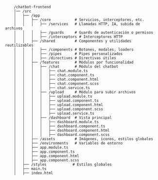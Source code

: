         /chatbot-frontend
        │── /src
        │   ├── /app
        │   │   ├── /core           # Servicios, interceptores, etc.
        │   │   │   ├── /services   # Llamadas HTTP, IA, subida de archivos
        │   │   │   ├── /guards     # Guards de autenticación o permisos
        │   │   │   ├── /interceptors # Interceptores HTTP
        │   │   ├── /shared         # Componentes y utilidades reutilizables
        │   │   │   ├── /components # Botones, modales, loaders
        │   │   │   ├── /pipes      # Pipes personalizados
        │   │   │   ├── /directives # Directivas útiles
        │   │   ├── /features       # Módulos por funcionalidad
        │   │   │   ├── /chat       # Módulo del chatbot
        │   │   │   │   ├── chat.module.ts
        │   │   │   │   ├── chat.component.ts
        │   │   │   │   ├── chat.component.html
        │   │   │   │   ├── chat.component.scss
        │   │   │   │   ├── chat.service.ts
        │   │   │   ├── /upload     # Módulo para subir archivos
        │   │   │   │   ├── upload.module.ts
        │   │   │   │   ├── upload.component.ts
        │   │   │   │   ├── upload.component.html
        │   │   │   │   ├── upload.component.scss
        │   │   │   │   ├── upload.service.ts
        │   │   │   ├── /dashboard  # Vista principal
        │   │   │   │   ├── dashboard.module.ts
        │   │   │   │   ├── dashboard.component.ts
        │   │   │   │   ├── dashboard.component.html
        │   │   │   │   ├── dashboard.component.scss
        │   │   ├── /assets         # Imágenes, iconos, estilos globales
        │   │   ├── /environments   # Variables de entorno
        │   │   ├── app.module.ts
        │   │   ├── app.component.ts
        │   │   ├── app.component.html
        │   │   ├── app.component.scss
        │   ├── /styles            # Estilos globales
        │   ├── main.ts
        │   ├── index.html
    